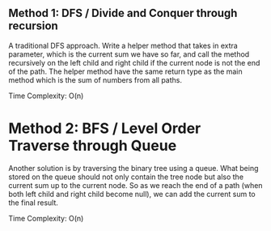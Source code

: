 ## Method 1: DFS / Divide and Conquer through recursion

A traditional DFS approach. Write a helper method that takes in extra parameter, which is the current sum we have so far, and call
the method recursively on the left child and right child if the current node is not the end of the path. The helper method have the
same return type as the main method which is the sum of numbers from all paths.

Time Complexity: O(n)

# Method 2: BFS / Level Order Traverse through Queue

Another solution is by traversing the binary tree using a queue. What being stored on the queue should not only contain the tree node
but also the current sum up to the current node. So as we reach the end of a path (when both left child and right child become null),
we can add the current sum to the final result.

Time Complexity: O(n)
